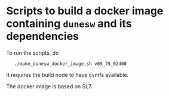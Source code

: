 # Scripts to build a docker image containing `dunesw` and its dependencies


To run the scripts, do

```
   ./make_dunesw_docker_image.sh v09_75_02d00
```

It requires the build node to have cvmfs available.


The docker image is based on SL7. 
